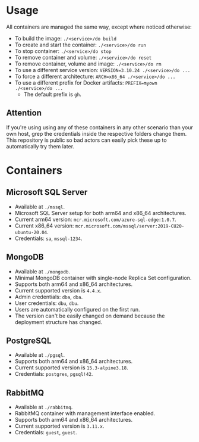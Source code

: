 # Usage
All containers are managed the same way, except where noticed otherwise:
- To build the image: `./<service>/do build`
- To create and start the container: `./<service>/do run`
- To stop container: `./<service>/do stop`
- To remove container and volume: `./<service>/do reset`
- To remove container, volume and image: `./<service>/do rm`
- To use a different service version: `VERSION=3.10.24 ./<service>/do ...`
- To force a different architecture: `ARCH=x86_64 ./<service>/do ...`
- To use a different prefix for Docker artifacts: `PREFIX=myown ./<service>/do ...`
  * The default prefix is `gh`.

## Attention
If you're using using any of these containers in any other scenario than
your own host, grep the credentials inside the respective folders change
them. This repository is public so bad actors can easily pick these up
to automatically try them later.


# Containers

## Microsoft SQL Server
- Available at `./mssql`.
- Microsoft SQL Server setup for both arm64 and x86\_64 architectures.
- Current arm64 version: `mcr.microsoft.com/azure-sql-edge:1.0.7`.
- Current x86\_64 version: `mcr.microsoft.com/mssql/server:2019-CU20-ubuntu-20.04`.
- Credentials: `sa`, `mssql-1234`.

## MongoDB
- Available at `./mongodb`.
- Minimal MongoDB container with single-node Replica Set configuration.
- Supports both arm64 and x86\_64 architectures.
- Current supported version is `4.4.x`.
- Admin credentials: `dba`, `dba`.
- User credentials: `dbu`, `dbu`.
- Users are automatically configured on the first run.
- The version can't be easily changed on demand because the deployment
  structure has changed.

## PostgreSQL
- Available at `./pgsql`.
- Supports both arm64 and x86\_64 architectures.
- Current supported version is `15.3-alpine3.18`.
- Credentials: `postgres`, `pgsql!42`.

## RabbitMQ
- Available at `./rabbitmq`.
- RabbitMQ container with management interface enabled.
- Supports both arm64 and x86\_64 architectures.
- Current supported version is `3.11.x`.
- Credentials: `guest`, `guest`.